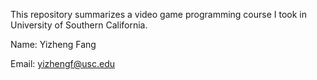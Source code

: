 This repository summarizes a video game programming course I took in University of Southern California.

Name: Yizheng Fang

Email: yizhengf@usc.edu